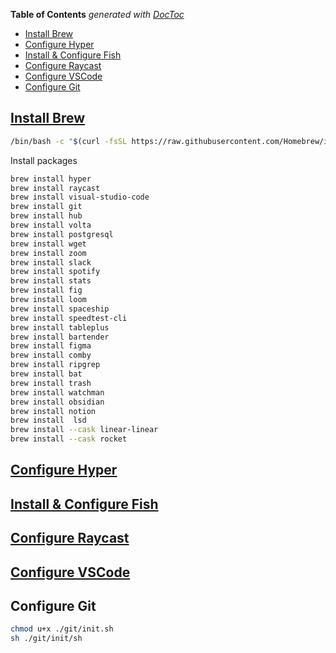 <!-- START doctoc generated TOC please keep comment here to allow auto update -->
<!-- DON'T EDIT THIS SECTION, INSTEAD RE-RUN doctoc TO UPDATE -->

**Table of Contents** _generated with
[DocToc](https://github.com/thlorenz/doctoc)_

- [Install Brew](#install-brew)
- [Configure Hyper](#configure-hyper)
- [Install & Configure Fish](#install--configure-fish)
- [Configure Raycast](#configure-raycast)
- [Configure VSCode](#configure-vscode)
- [Configure Git](#configure-git)

<!-- END doctoc generated TOC please keep comment here to allow auto update -->

## [Install Brew](./brew/README.md)

```bash
/bin/bash -c "$(curl -fsSL https://raw.githubusercontent.com/Homebrew/install/HEAD/install.sh)"
```

Install packages

```bash
brew install hyper
brew install raycast
brew install visual-studio-code
brew install git
brew install hub
brew install volta
brew install postgresql
brew install wget
brew install zoom
brew install slack
brew install spotify
brew install stats
brew install fig
brew install loom
brew install spaceship
brew install speedtest-cli
brew install tableplus
brew install bartender
brew install figma
brew install comby
brew install ripgrep
brew install bat
brew install trash
brew install watchman
brew install obsidian
brew install notion
brew install  lsd
brew install --cask linear-linear
brew install --cask rocket
```

## [Configure Hyper](./hyper/README.md)

## [Install & Configure Fish](./fish/README.md)

## [Configure Raycast](./raycast/README.md)

## [Configure VSCode](./vscode/README.md)

## Configure Git

```bash
chmod u+x ./git/init.sh
sh ./git/init/sh
```
